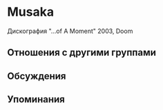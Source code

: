 # Musaka

Дискография
"...of A Moment" 2003, Doom

## Отношения с другими группами


## Обсуждения


## Упоминания

